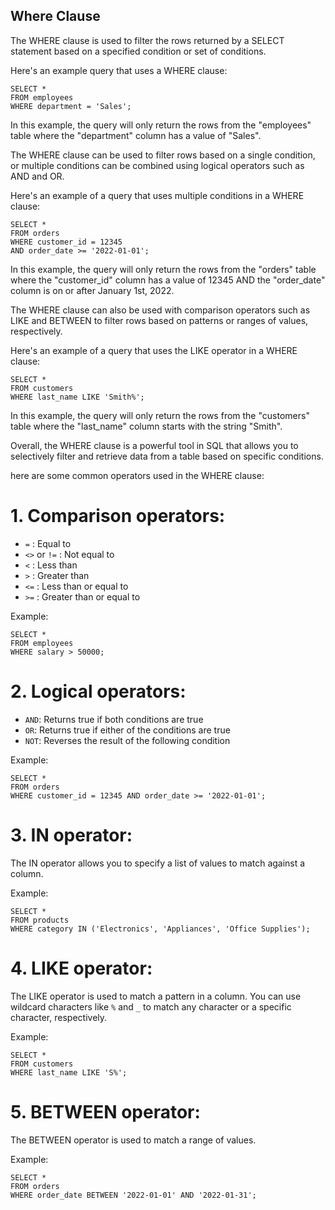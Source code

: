 ## Where Clause

The WHERE clause is used to filter the rows returned by a SELECT statement based on a specified condition or set of conditions. 

Here's an example query that uses a WHERE clause:

```
SELECT *
FROM employees
WHERE department = 'Sales';
```

In this example, the query will only return the rows from the "employees" table where the "department" column has a value of "Sales". 

The WHERE clause can be used to filter rows based on a single condition, or multiple conditions can be combined using logical operators such as AND and OR. 

Here's an example of a query that uses multiple conditions in a WHERE clause:

```
SELECT *
FROM orders
WHERE customer_id = 12345
AND order_date >= '2022-01-01';
```

In this example, the query will only return the rows from the "orders" table where the "customer_id" column has a value of 12345 AND the "order_date" column is on or after January 1st, 2022. 

The WHERE clause can also be used with comparison operators such as LIKE and BETWEEN to filter rows based on patterns or ranges of values, respectively. 

Here's an example of a query that uses the LIKE operator in a WHERE clause:

```
SELECT *
FROM customers
WHERE last_name LIKE 'Smith%';
```

In this example, the query will only return the rows from the "customers" table where the "last_name" column starts with the string "Smith". 

Overall, the WHERE clause is a powerful tool in SQL that allows you to selectively filter and retrieve data from a table based on specific conditions.


here are some common operators used in the WHERE clause:

# 1. Comparison operators: 
- `=` : Equal to
- `<>` or `!=` : Not equal to
- `<` : Less than
- `>` : Greater than
- `<=` : Less than or equal to
- `>=` : Greater than or equal to

Example: 

```
SELECT *
FROM employees
WHERE salary > 50000;
```

# 2. Logical operators: 
- `AND`: Returns true if both conditions are true
- `OR`: Returns true if either of the conditions are true
- `NOT`: Reverses the result of the following condition

Example: 

```
SELECT *
FROM orders
WHERE customer_id = 12345 AND order_date >= '2022-01-01';
```

# 3. IN operator: 

The IN operator allows you to specify a list of values to match against a column. 

Example: 

```
SELECT *
FROM products
WHERE category IN ('Electronics', 'Appliances', 'Office Supplies');
```

# 4. LIKE operator: 

The LIKE operator is used to match a pattern in a column. You can use wildcard characters like `%` and `_` to match any character or a specific character, respectively.

Example: 

```
SELECT *
FROM customers
WHERE last_name LIKE 'S%';
```

# 5. BETWEEN operator: 

The BETWEEN operator is used to match a range of values.

Example: 

```
SELECT *
FROM orders
WHERE order_date BETWEEN '2022-01-01' AND '2022-01-31';
```
